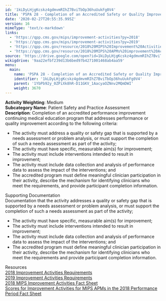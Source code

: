 ```yaml
---
id: '1kLDyLHjgKcskz4gdmvmRIhZ7BviTbOp36huUukFg0V4'
title: 'PSPA 28 - Completion of an Accredited Safety or Quality Improvement Program'
date: '2020-02-27T20:55:35.995Z'
version: 16
mimeType: 'text/x-markdown'
links:
  - 'https://qpp.cms.gov/mips/improvement-activities?py=2018'
  - 'https://qpp.cms.gov/mips/improvement-activities?py=2019'
  - 'https://qpp.cms.gov/resource/2018%20MIPS%20Improvement%20Activities%20Fact%20Sheet'
  - 'https://qpp.cms.gov/resource/2018%20MIPS%20APMs%20improvement%20Activities%20scores%20fact%20sheet'
source: 'https://drive.google.com/open?id=1kLDyLHjgKcskz4gdmvmRIhZ7BviTbOp36huUukFg0V4'
wikigdrive: '9aa22efbf239d13b6bed97b4271001468ab4aa59'
menu:
  main:
    name: 'PSPA 28 - Completion of an Accredited Safety or Quality Improvement Program'
    identifier: '1kLDyLHjgKcskz4gdmvmRIhZ7BviTbOp36huUukFg0V4'
    parent: '1YbPb92y_0ZPiXk8hR-D11GKV_1AacyaOZNnv2MQmDWI'
    weight: 3670
---
```





**Activity Weighting**: Medium  
**Subcategory Name**: Patient Safety and Practice Assessment  
**Description**: Completion of an accredited performance improvement continuing medical education program that addresses performance or quality improvement according to the following criteria:
* The activity must address a quality or safety gap that is supported by a needs assessment or problem analysis, or must support the completion of such a needs assessment as part of the activity;
* The activity must have specific, measurable aim(s) for improvement;
* The activity must include interventions intended to result in improvement;
* The activity must include data collection and analysis of performance data to assess the impact of the interventions; and
* The accredited program must define meaningful clinician participation in their activity, describe the mechanism for identifying clinicians who meet the requirements, and provide participant completion information.




Supporting Documentation  
Documentation that the activity addresses a quality or safety gap that is supported by a needs assessment or problem analysis, or must support the completion of such a needs assessment as part of the activity;
* The activity must have specific, measurable aim(s) for improvement;
* The activity must include interventions intended to result in improvement; 
* The activity must include data collection and analysis of performance data to assess the impact of the interventions; and 
* The accredited program must define meaningful clinician participation in their activity, describe the mechanism for identifying clinicians who meet the requirements and provide participant completion information.




Resources  
[2018 Improvement Activities Requirements](https://qpp.cms.gov/mips/improvement-activities?py=2018)  
[2019 Improvement Activities Requirements](https://qpp.cms.gov/mips/improvement-activities?py=2019)  
[2018 MIPS Improvement Activities Fact Sheet](https://qpp.cms.gov/resource/2018%20MIPS%20Improvement%20Activities%20Fact%20Sheet)  
[Scores for Improvement Activities for MIPS APMs in the 2018 Performance Period Fact Sheet](https://qpp.cms.gov/resource/2018%20MIPS%20APMs%20improvement%20Activities%20scores%20fact%20sheet)
